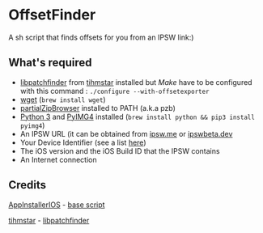 # OffsetFinder
A sh script that finds offsets for you from an IPSW link:)

## What's required
- [libpatchfinder](https://github.com/tihmstar/libpatchfinder) from [tihmstar](https://github.com/tihmstar) installed but *Make* have to be configured with this command : 
```./configure --with-offsetexporter```
- [wget](https://formulae.brew.sh/formula/wget) (```brew install wget```)
- [partialZipBrowser](https://github.com/tihmstar/partialZipBrowser) installed to PATH (a.k.a pzb)
- [Python 3](https://formulae.brew.sh/formula/python@3.11) and [PyIMG4](https://github.com/m1stadev/PyIMG4) installed (```brew install python && pip3 install pyimg4```)
- An IPSW URL (it can be obtained from [ipsw.me](https://ipsw.me/) or [ipswbeta.dev](https://ipswbeta.dev/)
- Your Device Identifier (see a list [here](http://bit.ly/Devices_IDs))
- The iOS version and the iOS Build ID that the IPSW contains
- An Internet connection

## Credits
[AppInstallerIOS](https://github.com/BenjaminHornbeck6) - [base script](https://www.reddit.com/r/jailbreak/comments/15b0u0b/comment/jtqbzj1/)

[tihmstar](https://github.com/tihmstar) - [libpatchfinder](https://github.com/tihmstar/libpatchfinder)
